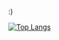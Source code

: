 :)

[![Top Langs](https://github-readme-stats.vercel.app/api/top-langs/?username=jarandht&layout=compact&theme=vision-friendly-dark)](https://github.com/jarandht)
